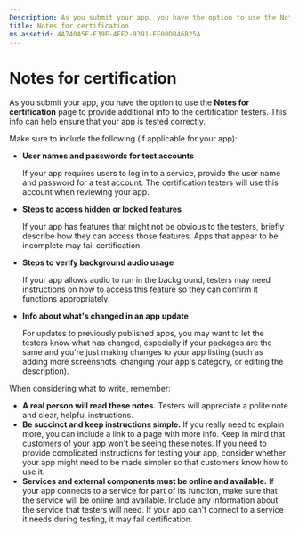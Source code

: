 ```yaml
---
Description: As you submit your app, you have the option to use the Notes for certification page to provide additional info to the certification testers. This info can help ensure that your app is tested correctly.
title: Notes for certification
ms.assetid: 4A740A5F-F39F-4FE2-9391-EE00DB46B25A
---
```


# Notes for certification


As you submit your app, you have the option to use the **Notes for certification** page to provide additional info to the certification testers. This info can help ensure that your app is tested correctly.

Make sure to include the following (if applicable for your app):

-   **User names and passwords for test accounts**

    If your app requires users to log in to a service, provide the user name and password for a test account. The certification testers will use this account when reviewing your app.

-   **Steps to access hidden or locked features**

    If your app has features that might not be obvious to the testers, briefly describe how they can access those features. Apps that appear to be incomplete may fail certification.

-   **Steps to verify background audio usage**

    If your app allows audio to run in the background, testers may need instructions on how to access this feature so they can confirm it functions appropriately.

-   **Info about what's changed in an app update**

    For updates to previously published apps, you may want to let the testers know what has changed, especially if your packages are the same and you're just making changes to your app listing (such as adding more screenshots, changing your app's category, or editing the description).

When considering what to write, remember:

-   **A real person will read these notes.** Testers will appreciate a polite note and clear, helpful instructions.
-   **Be succinct and keep instructions simple.** If you really need to explain more, you can include a link to a page with more info. Keep in mind that customers of your app won't be seeing these notes. If you need to provide complicated instructions for testing your app, consider whether your app might need to be made simpler so that customers know how to use it.
-   **Services and external components must be online and available.** If your app connects to a service for part of its function, make sure that the service will be online and available. Include any information about the service that testers will need. If your app can't connect to a service it needs during testing, it may fail certification.

 

 






<!--HONumber=May16_HO4-->


